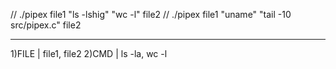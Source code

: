 // ./pipex file1 "ls -lshig" "wc -l" file2
// ./pipex file1 "uname" "tail -10 src/pipex.c" file2

------
1)FILE   | file1, file2
2)CMD    | ls -la, wc -l

